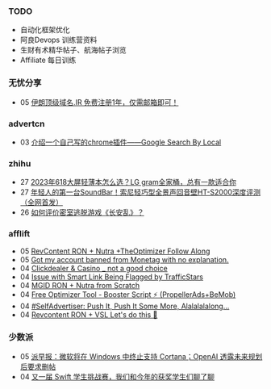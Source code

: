 ### TODO
-  自动化框架优化
-  阿良Devops 训练营资料
-  生财有术精华帖子、航海帖子浏览
-  Affiliate 每日训练

### 无忧分享
<!-- ruyo:START -->
-  05 [伊朗顶级域名.IR 免费注册1年，仅需邮箱即可！](https://51.ruyo.net/18397.html)<!-- ruyo:END -->

### advertcn
<!-- advertcn:START -->
-  03 [介绍一个自己写的chrome插件——Google Search By Local](https://www.advertcn.com/forum.php?mod=viewthread&tid=110707)<!-- advertcn:END -->

### zhihu
<!-- zhihu:START -->
-  27 [2023年618大屏轻薄本怎么选？LG gram全家桶，总有一款适合你](http://zhuanlan.zhihu.com/p/632641888?utm_campaign=rss&utm_medium=rss&utm_source=rss&utm_content=title)
-  27 [年轻人的第一台SoundBar！索尼轻巧型全景声回音壁HT-S2000深度评测（全网首发）](http://zhuanlan.zhihu.com/p/630990296?utm_campaign=rss&utm_medium=rss&utm_source=rss&utm_content=title)
-  26 [如何评价密室逃脱游戏《长安乱》？](http://www.zhihu.com/question/563950552/answer/3045961312?utm_campaign=rss&utm_medium=rss&utm_source=rss&utm_content=title)<!-- zhihu:END -->

### afflift
<!-- afflift:START -->
-  05 [RevContent RON + Nutra +TheOptimizer Follow Along](https://afflift.com/f/threads/revcontent-ron-nutra-theoptimizer-follow-along.7210/?utm_source=rss&utm_medium=rss)
-  05 [Got my account banned from Monetag with no explanation.](https://afflift.com/f/threads/got-my-account-banned-from-monetag-with-no-explanation.11023/?utm_source=rss&utm_medium=rss)
-  04 [Clickdealer &amp; Casino _ not a good choice](https://afflift.com/f/threads/clickdealer-casino-_-not-a-good-choice.11031/?utm_source=rss&utm_medium=rss)
-  04 [Issue with Smart Link Being Flagged by TrafficStars](https://afflift.com/f/threads/issue-with-smart-link-being-flagged-by-trafficstars.11048/?utm_source=rss&utm_medium=rss)
-  04 [MGID RON + Nutra from Scratch](https://afflift.com/f/threads/mgid-ron-nutra-from-scratch.10949/?utm_source=rss&utm_medium=rss)
-  04 [Free Optimizer Tool - Booster Script ⚡ &lpar;PropellerAds+BeMob&rpar;](https://afflift.com/f/threads/free-optimizer-tool-booster-script-%E2%9A%A1-propellerads-bemob.10601/?utm_source=rss&utm_medium=rss)
-  04 [#SelfAdvertiser: Push It, Push It Some More, Alalalalalong...](https://afflift.com/f/threads/selfadvertiser-push-it-push-it-some-more-alalalalalong.10743/?utm_source=rss&utm_medium=rss)
-  04 [Revcontent RON + VSL Let&#39;s do this 🚀](https://afflift.com/f/threads/revcontent-ron-vsl-lets-do-this-%F0%9F%9A%80.9662/?utm_source=rss&utm_medium=rss)<!-- afflift:END -->

### 少数派
<!-- sspai:START -->
-  05 [派早报：微软将在 Windows 中终止支持 Cortana；OpenAI 透露未来规划后要求删帖](https://sspai.com/post/80151)
-  04 [又一届 Swift 学生挑战赛，我们和今年的获奖学生们聊了聊](https://sspai.com/post/80154)<!-- sspai:END -->
